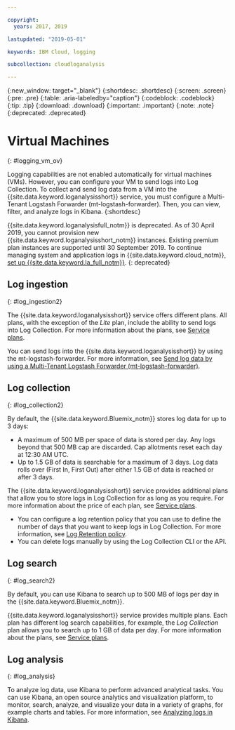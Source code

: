 ```yaml
---

copyright:
  years: 2017, 2019

lastupdated: "2019-05-01"

keywords: IBM Cloud, logging

subcollection: cloudloganalysis

---
```


{:new_window: target="_blank"}
{:shortdesc: .shortdesc}
{:screen: .screen}
{:pre: .pre}
{:table: .aria-labeledby="caption"}
{:codeblock: .codeblock}
{:tip: .tip}
{:download: .download}
{:important: .important}
{:note: .note}
{:deprecated: .deprecated}

# Virtual Machines
{: #logging_vm_ov}

Logging capabilities are not enabled automatically for virtual machines (VMs). However, you can configure your VM to send logs into Log Collection. To collect and send log data from a VM into the {{site.data.keyword.loganalysisshort}} service, you must configure a Multi-Tenant Logstash Forwarder (mt-logstash-forwarder). Then, you can view, filter, and analyze logs in Kibana.
{:shortdesc}

{{site.data.keyword.loganalysisfull_notm}} is deprecated. As of 30 April 2019, you cannot provision new {{site.data.keyword.loganalysisshort_notm}} instances. Existing premium plan instances are supported until 30 September 2019. To continue managing system and application logs in {{site.data.keyword.cloud_notm}}, [set up {{site.data.keyword.la_full_notm}}](/docs/services/Log-Analysis-with-LogDNA?topic=LogDNA-getting-started#getting-started).
{: deprecated}

## Log ingestion
{: #log_ingestion2}

The {{site.data.keyword.loganalysisshort}} service offers different plans. All plans, with the exception of the *Lite* plan, include the ability to send logs into Log Collection. For more information about the plans, see [Service plans](/docs/services/CloudLogAnalysis?topic=cloudloganalysis-log_analysis_ov#plans).

You can send logs into the {{site.data.keyword.loganalysisshort}} by using the mt-logstash-forwarder. For more information, see [Send log data by using a Multi-Tenant Logstash Forwarder (mt-logstash-forwarder)](/docs/services/CloudLogAnalysis/how-to/send-data?topic=cloudloganalysis-send_data_mt#send_data_mt).


## Log collection
{: #log_collection2}

By default, the {{site.data.keyword.Bluemix_notm}} stores log data for up to 3 days:   

* A maximum of 500 MB per space of data is stored per day. Any logs beyond that 500 MB cap are discarded. Cap allotments reset each 
day at 12:30 AM UTC.
* Up to 1.5 GB of data is searchable for a maximum of 3 days. Log data rolls over (First In, First Out) after either 1.5 GB of data is reached or after 3 days.

The {{site.data.keyword.loganalysisshort}} service provides additional plans that allow you to store logs in Log Collection for as long as you require. For more information about the price of each plan, see [Service plans](/docs/services/CloudLogAnalysis?topic=cloudloganalysis-log_analysis_ov#plans).

* You can configure a log retention policy that you can use to define the number of days that you want to keep logs in Log Collection. For more information, see [Log Retention policy](/docs/services/CloudLogAnalysis?topic=cloudloganalysis-manage_logs#log_retention_policy).
* You can delete logs manually by using the Log Collection CLI or the API.


## Log search
{: #log_search2}

By default, you can use Kibana to search up to 500 MB of logs per day in the {{site.data.keyword.Bluemix_notm}}. 

{{site.data.keyword.loganalysisshort}} service provides multiple plans. Each plan has different log search capabilities, for example, the *Log Collection* plan allows you to search up to 1 GB of data per day. For more information about the plans, see [Service plans](/docs/services/CloudLogAnalysis?topic=cloudloganalysis-log_analysis_ov#plans).


## Log analysis
{: #log_analysis}

To analyze log data, use Kibana to perform advanced analytical tasks. You can use Kibana, an open source analytics and visualization platform, to monitor, search, analyze, and visualize your data in a variety of graphs, for example charts and tables. For more information, see [Analyzing logs in Kibana](/docs/services/CloudLogAnalysis/kibana?topic=cloudloganalysis-analyzing_logs_Kibana#analyzing_logs_Kibana).
